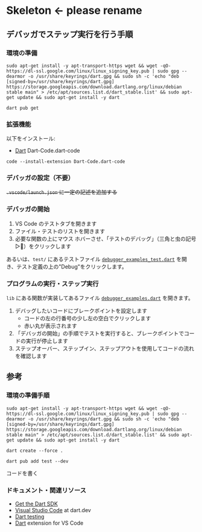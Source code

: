 # Skeleton <- please rename

## デバッガでステップ実行を行う手順

### 環境の準備

```shell
sudo apt-get install -y apt-transport-https wget && wget -qO- https://dl-ssl.google.com/linux/linux_signing_key.pub | sudo gpg --dearmor -o /usr/share/keyrings/dart.gpg && sudo sh -c 'echo "deb [signed-by=/usr/share/keyrings/dart.gpg] https://storage.googleapis.com/download.dartlang.org/linux/debian stable main" > /etc/apt/sources.list.d/dart_stable.list' && sudo apt-get update && sudo apt-get install -y dart
```

```shell
dart pub get
```

### 拡張機能

以下をインストール:

- [Dart](https://marketplace.visualstudio.com/items?itemName=Dart-Code.dart-code) Dart-Code.dart-code

```shell
code --install-extension Dart-Code.dart-code
```

### デバッガの設定（不要）

~~`.vscode/launch.json` に一定の記述を追加する~~

### デバッガの開始

1. VS Code のテストタブを開きます
2. ファイル・テストのリストを開きます
3. 必要な関数の上にマウス ホバーさせ、「テストのデバッグ」（三角と虫の記号▷🐞）をクリックします

あるいは、`test/` にあるテストファイル [`debugger_examples_test.dart`](test/debugger_examples_test.dart) を開き、テスト定義の上の"Debug"をクリックします。

### プログラムの実行・ステップ実行

`lib` にある関数が実装してあるファイル [`debugger_examples.dart`](lib/debugger_examples.dart) を開きます。

1. デバッグしたいコードにブレークポイントを設定します
    - コードの左の行番号の少し左の空白でクリックします
    - 赤い丸が表示されます
2. 「デバッガの開始」の手順でテストを実行すると、ブレークポイントでコードの実行が停止します
3. ステップオーバー、ステップイン、ステップアウトを使用してコードの流れを確認します

## 参考

### 環境の準備手順

```shell
sudo apt-get install -y apt-transport-https wget && wget -qO- https://dl-ssl.google.com/linux/linux_signing_key.pub | sudo gpg --dearmor -o /usr/share/keyrings/dart.gpg && sudo sh -c 'echo "deb [signed-by=/usr/share/keyrings/dart.gpg] https://storage.googleapis.com/download.dartlang.org/linux/debian stable main" > /etc/apt/sources.list.d/dart_stable.list' && sudo apt-get update && sudo apt-get install -y dart

dart create --force .

dart pub add test --dev
```

コードを書く

### ドキュメント・関連リソース

- [Get the Dart SDK](https://dart.dev/get-dart)
- [Visual Studio Code](https://dart.dev/tools/vs-code) at dart.dev
- [Dart testing](https://dart.dev/tools/testing)
- [Dart](https://marketplace.visualstudio.com/items?itemName=Dart-Code.dart-code) extension for VS Code
